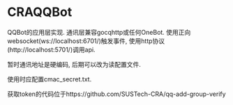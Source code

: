 # CRAQQBot

QQBot的应用层实现. 通讯层兼容gocqhttp或任何OneBot. 使用正向websocket(ws://localhost:6701/)触发事件, 使用http协议(http://localhost:5701/)调用api. 

暂时通讯地址是硬编码, 后期可以改为读配置文件. 

使用时应配置cmac_secret.txt.

获取token的代码位于https://github.com/SUSTech-CRA/qq-add-group-verify
